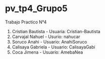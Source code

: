 # pv_tp4_Grupo5
Trabajo Practico N°4

1. Cristian Bautista - Usuaria: Cristian-Bautista
2. Carvajal Nahuel - Usurio: nahucar
3. Soruco Anahi - Usuario: AnahiSoruco
4. Calisaya Gabriela - Usuario: CalisayaGabi
5. Coca Jimena - Usuario: AmebaNea

